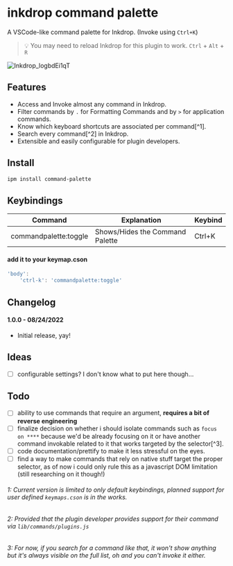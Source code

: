 # inkdrop command palette

A VSCode-like command palette for Inkdrop. (Invoke using `Ctrl+K`)

> 💡 You may need to reload Inkdrop for this plugin to work. `Ctrl` + `Alt` + `R`

![Inkdrop_logbdEi1qT](https://user-images.githubusercontent.com/53419401/186372300-eadccb9e-5acb-4771-ac1c-1d46728ce75a.gif)

## Features

- Access and Invoke almost any command in Inkdrop.
- Filter commands by `.` for Formatting Commands and by `>` for application commands.
- Know which keyboard shortcuts are associated per command[^1].
- Search every command[^2] in Inkdrop.
- Extensible and easily configurable for plugin developers.

## Install

```css
ipm install command-palette
```

## Keybindings

| Command               | Explanation                     | Keybind |
| --------------------- | ------------------------------- | ------- |
| commandpalette:toggle | Shows/Hides the Command Palette | Ctrl+K  |

#### add it to your keymap.cson

```js
'body':
    'ctrl-k': 'commandpalette:toggle'
```

## Changelog

#### 1.0.0 - 08/24/2022

- Initial release, yay!

## Ideas

- [ ] configurable settings? I don't know what to put here though...

## Todo

- [ ] ability to use commands that require an argument, **requires a bit of reverse engineering**
- [ ] finalize decision on whether i should isolate commands such as `focus on ****` because we'd be already focusing on it or have another command invokable related to it that works targeted by the selector[^3].
- [ ] code documentation/prettify to make it less stressful on the eyes.
- [ ] find a way to make commands that rely on native stuff target the proper selector, as of now i could only rule this as a javascript DOM limitation (still researching on it though!)

###### 1: Current version is limited to only default keybindings, planned support for user defined `keymaps.cson` is in the works.

###### 2: Provided that the plugin developer provides support for their command via `lib/commands/plugins.js`

###### 3: For now, if you search for a command like that, it won't show anything but it's always visible on the full list, oh and you can't invoke it either.
